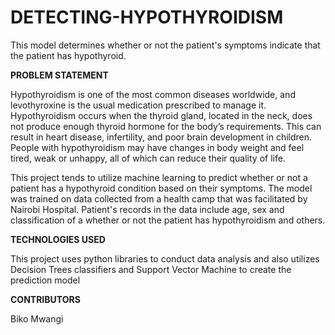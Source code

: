    # DETECTING-HYPOTHYROIDISM

This model determines whether or not the patient's symptoms indicate that the patient has hypothyroid.


   **PROBLEM STATEMENT**

Hypothyroidism is one of the most common diseases worldwide, and levothyroxine is the usual medication prescribed to manage it. Hypothyroidism occurs when the thyroid gland, located in the neck, does not produce enough thyroid hormone for the body’s requirements. This can result in heart disease, infertility, and poor brain development in children. People with hypothyroidism may have changes in body weight and feel tired, weak or unhappy, all of which can reduce their quality of life. 
   
   This project tends to utilize machine learning to predict whether or not a patient has a hypothyroid condition based on their symptoms. The model was trained on data collected from a health camp that was facilitated by Nairobi Hospital. Patient's records in the data include age, sex and classification of a whether or not the patient has hypothyroidism and others.


   **TECHNOLOGIES USED**

This project uses python libraries to conduct data analysis and also utilizes Decision Trees classifiers and Support Vector Machine to create the prediction model

  **CONTRIBUTORS**
  
  Biko Mwangi
